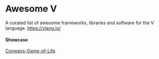 # Awesome V
A curated list of awesome frameworks, libraries and software for the V language.
https://vlang.io/


#### Showcase

[Conways-Game-of-Life](https://github.com/fuyutarow/Conways-Game-of-Life-with-Vlang)
